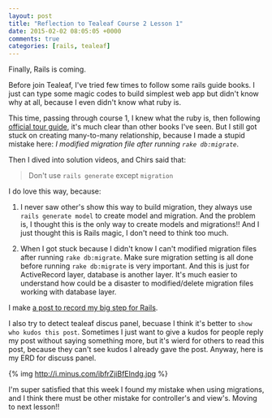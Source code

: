 ```yaml
---
layout: post
title: "Reflection to Tealeaf Course 2 Lesson 1"
date: 2015-02-02 08:05:05 +0000
comments: true
categories: [rails, tealeaf]
---
```


Finally, Rails is coming.

Before join Tealeaf, I've tried few times to follow some rails guide books. I just can type some magic codes to build simplest web app but didn't know why at all, because I even didn't know what ruby is.

This time, passing through course 1, I knew what the ruby is, then following [official tour guide](http://guides.rubyonrails.org/getting_started.html), it's much clear than other books I've seen. But I still got stuck on creating many-to-many relationship, because I made a stupid mistake here: *I modified migration file after running `rake db:migrate`*.

Then I dived into solution videos, and Chirs said that:

> Don't use `rails generate` except `migration`

I do love this way, because:

1. I never saw other's show this way to build migration, they always use `rails generate model` to create model and migration. And the problem is, I thought this is the only way to create models and migrations!! And I just thought this is Rails magic, I don't need to think too much. 

2. When I got stuck because I didn't know I can't modified migration files after running `rake db:migrate`. Make sure migration setting is all done before running `rake db:migrate` is very important. And this is just for ActiveRecord layer, database is another layer. It's much easier to understand how could be a disaster to modified/delete migration files working with database layer.

I make [a post to record my big step for Rails](http://www.tomohung.com/blog/2015/02/02/newbie-for-rails-migration/).

I also try to detect tealeaf discus panel, becuase I think it's better to `show who kudos this post`. Sometimes I just want to give a kudos for people reply my post without saying something more, but it's wierd for others to read this post, because they can't see kudos I already gave the post. Anyway, here is my ERD for discuss panel.

{% img http://i.minus.com/ibfrZjiBfElndg.jpg %}

I'm super satisfied that this week I found my mistake when using migrations, and I think there must be other mistake for controller's and view's. Moving to next lesson!!